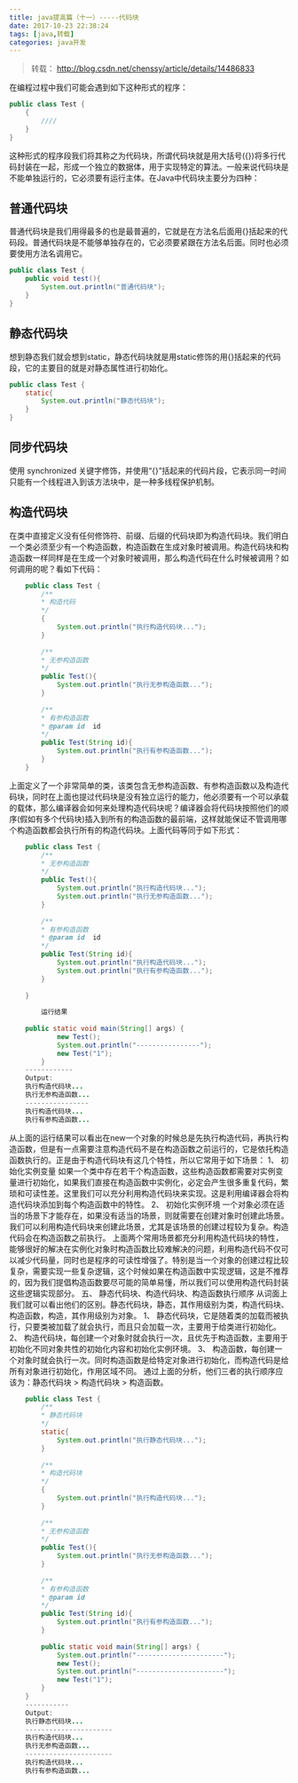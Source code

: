 ```yaml
---
title: java提高篇（十一）-----代码块
date: 2017-10-23 22:38:24
tags: [java,转载]
categories: java开发
---
```

> 转载： http://blog.csdn.net/chenssy/article/details/14486833


在编程过程中我们可能会遇到如下这种形式的程序：
```java
public class Test {  
    {  
        ////  
    }  
}  
```
这种形式的程序段我们将其称之为代码块，所谓代码块就是用大括号({})将多行代码封装在一起，形成一个独立的数据体，用于实现特定的算法。一般来说代码块是不能单独运行的，它必须要有运行主体。在Java中代码块主要分为四种：
<!-- more -->
## 普通代码块
普通代码块是我们用得最多的也是最普遍的，它就是在方法名后面用{}括起来的代码段。普通代码块是不能够单独存在的，它必须要紧跟在方法名后面。同时也必须要使用方法名调用它。
```java
public class Test {  
    public void test(){  
        System.out.println("普通代码块");  
    }  
}  
```
## 静态代码块
想到静态我们就会想到static，静态代码块就是用static修饰的用{}括起来的代码段，它的主要目的就是对静态属性进行初始化。
```java
public class Test {  
    static{  
        System.out.println("静态代码块");  
    }  
}  
```
## 同步代码块
使用 synchronized 关键字修饰，并使用“{}”括起来的代码片段，它表示同一时间只能有一个线程进入到该方法块中，是一种多线程保护机制。
## 构造代码块
在类中直接定义没有任何修饰符、前缀、后缀的代码块即为构造代码块。我们明白一个类必须至少有一个构造函数，构造函数在生成对象时被调用。构造代码块和构造函数一样同样是在生成一个对象时被调用，那么构造代码在什么时候被调用？如何调用的呢？看如下代码：
```java
    public class Test {  
        /** 
        * 构造代码 
        */  
        {  
            System.out.println("执行构造代码块...");  
        }  
        
        /** 
        * 无参构造函数 
        */  
        public Test(){  
            System.out.println("执行无参构造函数...");  
        }  
        
        /** 
        * 有参构造函数 
        * @param id  id 
        */  
        public Test(String id){  
            System.out.println("执行有参构造函数...");  
        }  
    }  
```
上面定义了一个非常简单的类，该类包含无参构造函数、有参构造函数以及构造代码块，同时在上面也提过代码块是没有独立运行的能力，他必须要有一个可以承载的载体，那么编译器会如何来处理构造代码块呢？编译器会将代码块按照他们的顺序(假如有多个代码块)插入到所有的构造函数的最前端，这样就能保证不管调用哪个构造函数都会执行所有的构造代码块。上面代码等同于如下形式：
```java
    public class Test {  
        /** 
        * 无参构造函数 
        */  
        public Test(){  
            System.out.println("执行构造代码块...");  
            System.out.println("执行无参构造函数...");  
        }  
        
        /** 
        * 有参构造函数 
        * @param id  id 
        */  
        public Test(String id){  
            System.out.println("执行构造代码块...");  
            System.out.println("执行有参构造函数...");  
        }  
    
    }  
    
        运行结果  
    
    public static void main(String[] args) {  
            new Test();  
            System.out.println("----------------");  
            new Test("1");  
        }  
    ------------  
    Output:  
    执行构造代码块...  
    执行无参构造函数...  
    ----------------  
    执行构造代码块...  
    执行有参构造函数...  
```
从上面的运行结果可以看出在new一个对象的时候总是先执行构造代码，再执行构造函数，但是有一点需要注意构造代码不是在构造函数之前运行的，它是依托构造函数执行的。正是由于构造代码块有这几个特性，所以它常用于如下场景：
1、 初始化实例变量
如果一个类中存在若干个构造函数，这些构造函数都需要对实例变量进行初始化，如果我们直接在构造函数中实例化，必定会产生很多重复代码，繁琐和可读性差。这里我们可以充分利用构造代码块来实现。这是利用编译器会将构造代码块添加到每个构造函数中的特性。
2、 初始化实例环境
一个对象必须在适当的场景下才能存在，如果没有适当的场景，则就需要在创建对象时创建此场景。我们可以利用构造代码块来创建此场景，尤其是该场景的创建过程较为复杂。构造代码会在构造函数之前执行。
上面两个常用场景都充分利用构造代码块的特性，能够很好的解决在实例化对象时构造函数比较难解决的问题，利用构造代码不仅可以减少代码量，同时也是程序的可读性增强了。特别是当一个对象的创建过程比较复杂，需要实现一些复杂逻辑，这个时候如果在构造函数中实现逻辑，这是不推荐的，因为我们提倡构造函数要尽可能的简单易懂，所以我们可以使用构造代码封装这些逻辑实现部分。
五、 静态代码块、构造代码块、构造函数执行顺序
从词面上我们就可以看出他们的区别。静态代码块，静态，其作用级别为类，构造代码块、构造函数，构造，其作用级别为对象。
1、 静态代码块，它是随着类的加载而被执行，只要类被加载了就会执行，而且只会加载一次，主要用于给类进行初始化。
2、 构造代码块，每创建一个对象时就会执行一次，且优先于构造函数，主要用于初始化不同对象共性的初始化内容和初始化实例环境。
3、 构造函数，每创建一个对象时就会执行一次。同时构造函数是给特定对象进行初始化，而构造代码是给所有对象进行初始化，作用区域不同。
通过上面的分析，他们三者的执行顺序应该为：静态代码块 > 构造代码块 > 构造函数。
```java
    public class Test {  
        /**  
        * 静态代码块  
        */  
        static{  
            System.out.println("执行静态代码块...");  
        }  
        
        /**  
        * 构造代码块  
        */  
        {  
            System.out.println("执行构造代码块...");  
        }  
        
        /**  
        * 无参构造函数  
        */  
        public Test(){  
            System.out.println("执行无参构造函数...");  
        }  
        
        /**  
        * 有参构造函数  
        * @param id  
        */  
        public Test(String id){  
            System.out.println("执行有参构造函数...");  
        }  
        
        public static void main(String[] args) {  
            System.out.println("----------------------");  
            new Test();  
            System.out.println("----------------------");  
            new Test("1");  
        }  
    }  
    -----------  
    Output:  
    执行静态代码块...  
    ----------------------  
    执行构造代码块...  
    执行无参构造函数...  
    ----------------------  
    执行构造代码块...  
    执行有参构造函数...  
```